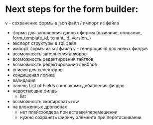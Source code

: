 # Next steps for the form builder:
v - сохранение формы в json файл / импорт из файла
- форма для заполнения данных формы (название, описание, form_template_id, tenant_id, version..)
- экспорт структуры в sql файл
- импорт формы из sql файла
v - генерация id для новых филдов
- возможность заполнения анкоров
- возможность редактировния тайтлов
- возможность редактирования лейблов
- списки для селекторов
- кондишенал логика
- валидация
- панель List of Fields с кнопками добавления филдов
- недостающие филды
  - list
- возможность скопировать row
- на вложенных дропзонах 
  - нет плейсхолдера при вставке/перемещении
  - нужно сохранять ширину элемента при перетаскивании





